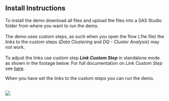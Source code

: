 ## Install Instructions
To install the demo download all files and upload the files into a SAS Studio folder from where you want to run the demo.<br><br>
The demo uses custom steps, as such when you open the flow (.flw file) the links to the custom steps (*Data Clustering* and *DQ - Cluster Analysis*) may not work.<br><br>
To adjust the links use custom step ***Link Custom Step*** in standalone mode as shown in the footage below. For full documentation on *Link Custom Step* see [here](https://gitlab.sas.com/GEL/sas-studio-custom-steps/-/tree/main/Link%20Custom%20Step).<br>

When you have set the links to the custom steps you can run the demo.<br><br>

![](../img/LinkCustomStep.gif)